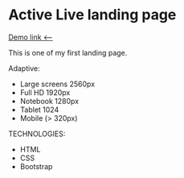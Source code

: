 # Active Live landing page

[Demo link <--](https://dammned.github.io/old-dusty-landing-page/)

This is one of my first landing page.

Adaptive:

- Large screens 2560px
- Full HD 1920px
- Notebook 1280px
- Tablet 1024
- Mobile (> 320px)

TECHNOLOGIES:

- HTML
- CSS
- Bootstrap
